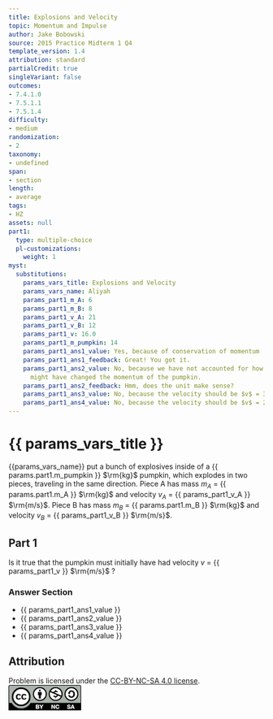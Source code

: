 ```yaml
---
title: Explosions and Velocity
topic: Momentum and Impulse
author: Jake Bobowski
source: 2015 Practice Midterm 1 Q4
template_version: 1.4
attribution: standard
partialCredit: true
singleVariant: false
outcomes:
- 7.4.1.0
- 7.5.1.1
- 7.5.1.4
difficulty:
- medium
randomization:
- 2
taxonomy:
- undefined
span:
- section
length:
- average
tags:
- HZ
assets: null
part1:
  type: multiple-choice
  pl-customizations:
    weight: 1
myst:
  substitutions:
    params_vars_title: Explosions and Velocity
    params_vars_name: Aliyah
    params_part1_m_A: 6
    params_part1_m_B: 8
    params_part1_v_A: 21
    params_part1_v_B: 12
    params_part1_v: 16.0
    params_part1_m_pumpkin: 14
    params_part1_ans1_value: Yes, because of conservation of momentum
    params_part1_ans1_feedback: Great! You got it.
    params_part1_ans2_value: No, because we have not accounted for how the explosion
      might have changed the momentum of the pumpkin.
    params_part1_ans2_feedback: Hmm, does the unit make sense?
    params_part1_ans3_value: No, because the velocity should be $v$ = 33 $\rm{m/s}$
    params_part1_ans4_value: No, because the velocity should be $v$ = 2.4 $\rm{m/s/kg}$
---
```

# {{ params_vars_title }}
{{params_vars_name}} put a bunch of explosives inside of a {{ params.part1.m_pumpkin }} $\rm{kg}$ pumpkin, which explodes in two pieces, traveling in the same direction.
Piece A has mass $m_A$ = {{ params.part1.m_A }} $\rm{kg}$ and velocity $v_A$ = {{ params_part1_v_A }} $\rm{m/s}$.
Piece B has mass $m_B$ = {{ params.part1.m_B }} $\rm{kg}$ and velocity $v_B$ = {{ params_part1_v_B }} $\rm{m/s}$.

## Part 1

Is it true that the pumpkin must initially have had velocity $v$ = {{ params_part1_v }} $\rm{m/s}$ ?

### Answer Section

- {{ params_part1_ans1_value }}
- {{ params_part1_ans2_value }}
- {{ params_part1_ans3_value }}
- {{ params_part1_ans4_value }}

## Attribution

Problem is licensed under the [CC-BY-NC-SA 4.0 license](https://creativecommons.org/licenses/by-nc-sa/4.0/).<br> ![The Creative Commons 4.0 license requiring attribution-BY, non-commercial-NC, and share-alike-SA license.](https://raw.githubusercontent.com/firasm/bits/master/by-nc-sa.png)